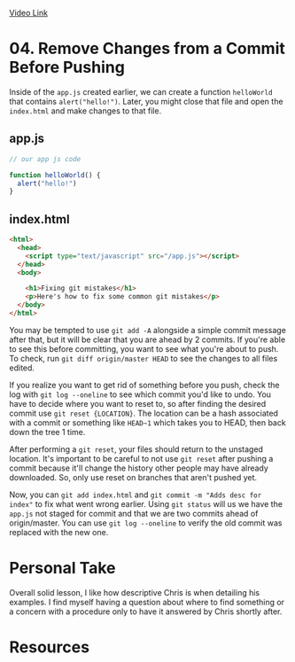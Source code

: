 [Video Link](https://egghead.io/lessons/git-remove-changes-from-a-commit-before-pushing)

# 04. Remove Changes from a Commit Before Pushing

Inside of the `app.js` created earlier, we can create a function `helloWorld` that contains `alert("hello!")`. Later, you might close that file and open the `index.html` and make changes to that file.

## app.js
```js
// our app js code

function helloWorld() {
  alert("hello!")
}
```

## index.html
```html
<html>
  <head>
    <script type="text/javascript" src="/app.js"></script>
  </head>
  <body>

    <h1>Fixing git mistakes</h1>
    <p>Here's how to fix some common git mistakes</p>
  </body>
</html>  
```

You may be tempted to use `git add -A` alongside a simple commit message after that, but it will be clear that you are ahead by 2 commits. If you're able to see this before committing, you want to see what you're about to push. To check, run `git diff origin/master HEAD` to see the changes to all files edited.

If you realize you want to get rid of something before you push, check the log with `git log --oneline` to see which commit you'd like to undo. You have to decide where you want to reset to, so after finding the desired commit use `git reset {LOCATION}`. The location can be a hash associated with a commit or something like `HEAD~1` which takes you to HEAD, then back down the tree 1 time.

After performing a `git reset`, your files should return to the unstaged location. It's important to be careful to not use `git reset` after pushing a commit because it'll change the history other people may have already downloaded. So, only use reset on branches that aren't pushed yet.

Now, you can `git add index.html` and `git commit -m "Adds desc for index"` to fix what went wrong earlier. Using `git status` will us we have the `app.js` not staged for commit and that we are two commits ahead of origin/master. You can use `git log --oneline` to verify the old commit was replaced with the new one.

# Personal Take

Overall solid lesson, I like how descriptive Chris is when detailing his examples. I find myself having a question about where to find something or a concern with a procedure only to have it answered by Chris shortly after.

# Resources
